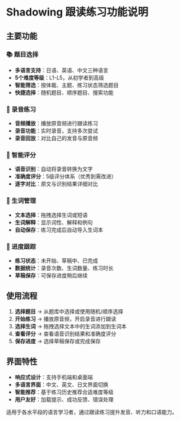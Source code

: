 # Shadowing 跟读练习功能说明

## 主要功能

### 📚 题目选择
- **多语言支持**：日语、英语、中文三种语言
- **5个难度等级**：L1-L5，从初学者到高级
- **智能筛选**：按体裁、主题、练习状态筛选题目
- **快捷选择**：随机题目、顺序题目、搜索功能

### 🎤 录音练习
- **音频播放**：播放原音频进行跟读练习
- **录音功能**：实时录音，支持多次尝试
- **录音回放**：对比自己的发音与原音频

### 🎯 智能评分
- **语音识别**：自动将录音转换为文字
- **准确度评分**：5级评分体系（优秀到需改进）
- **逐字对比**：原文与识别结果详细对比

### 📖 生词管理
- **文本选择**：拖拽选择生词或短语
- **生词解释**：显示词性、解释和例句
- **自动保存**：练习完成后自动导入生词本

### 💾 进度跟踪
- **练习状态**：未开始、草稿中、已完成
- **数据统计**：录音次数、生词数量、练习时长
- **草稿保存**：可保存进度稍后继续

## 使用流程

1. **选择题目** → 从题库中选择或使用随机/顺序选择
2. **开始练习** → 播放原音频，开启录音进行跟读
3. **选择生词** → 拖拽选择文本中的生词添加到生词本
4. **查看评分** → 查看语音识别结果和准确度评分
5. **保存进度** → 选择草稿保存或完成保存

## 界面特性

- **响应式设计**：支持手机端和桌面端
- **多语言界面**：中文、英文、日文界面切换
- **智能推荐**：基于练习历史推荐合适难度等级
- **用户友好**：加载提示、成功反馈、错误处理

适用于各水平段的语言学习者，通过跟读练习提升发音、听力和口语能力。
